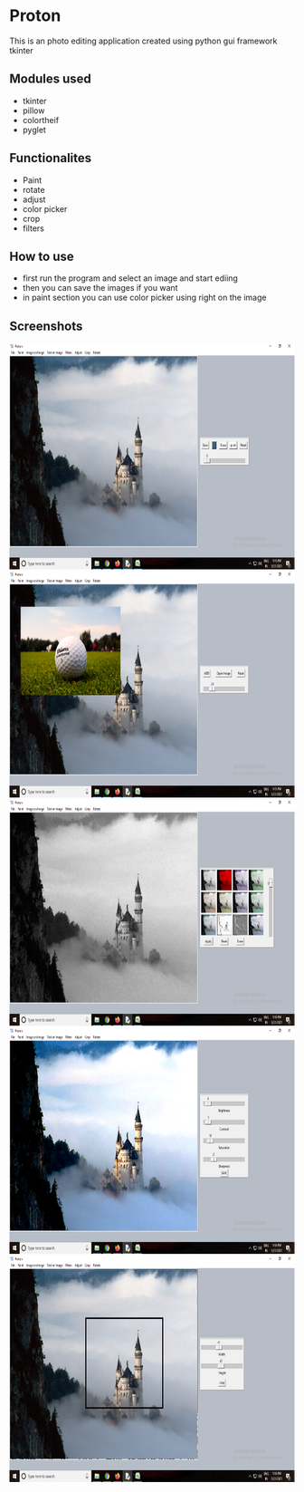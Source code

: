 # Proton


This is an photo editing application created using python gui framework tkinter 

## Modules used

- tkinter
- pillow
- colortheif
- pyglet

## Functionalites

- Paint
- rotate
- adjust
- color picker
- crop
- filters

## How to use

- first run the program and select an image and start ediing
- then you can save the images if you want
- in paint section you can use color picker using right on the image

## Screenshots

<img src="screenshos/Screenshot (168).png" width="800px" height="400px">
<img src="screenshos/Screenshot (169).png" width="800px" height="400px">
<img src="screenshos/Screenshot (170).png" width="800px" height="400px">
<img src="screenshos/Screenshot (171).png" width="800px" height="400px">
<img src="screenshos/Screenshot (172).png" width="800px" height="400px">



